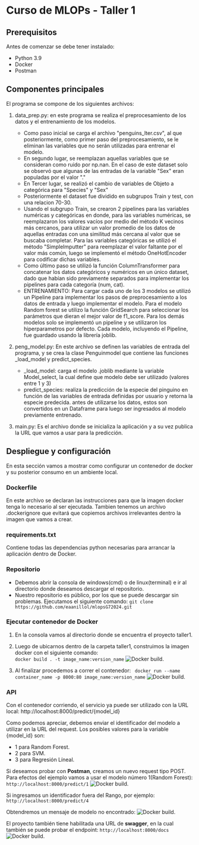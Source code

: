 # Curso de MLOPs - Taller 1

## Prerequisitos
Antes de comenzar se debe tener instalado:
- Python 3.9
- Docker
- Postman

## Componentes principales

El programa se compone de los siguientes archivos:

1. data_prep.py: en este programa se realiza el preprocesamiento de los datos y el entrenamiento de los modelos.
     -   Como paso inicial se carga el archivo "penguins_lter.csv", al que posteriormente, como primer paso del preprocesamiento, se le eliminan las variables que no serán utilizadas para entrenar el modelo.
     -   En segundo lugar, se reemplazan aquellas variables que se consideran como ruido por np.nan. En el caso de este dataset solo se observó que  algunas de las entradas de la variable "Sex" eran populadas por el valor "."
     -   En Tercer lugar, se realizó el cambio de variables de Objeto a categórica para "Species" y "Sex"
     -   Posteriormente el dataset fue dividido en subgrupos Train y test, con una relacion 70-30.
     -   Usando el subgrupo Train, se crearon 2 pipelines para las variables numéricas y categóricas en donde, para las variables numéricas, se reemplazaron los valores vacíos por medio del método K vecinos más cercanos, para utilizar un valor promedio de los datos de aquellas entradas con una similitud más cercana al valor que se buscaba completar. Para las variables categóricas se utilizó el método "SimpleImputter" para reemplazar el valor faltante por el valor más común, luego se implementó el método OneHotEncoder para codificar dichas variables.
     -   Como último paso se utilizó la función ColumnTransformer para concatenar los datos categóricos y numéricos en un único dataset, dado que habían sido previamente separados para implementar los pipelines para cada categoría (num, cat).
     -   ENTRENAMIENTO: Para cargar cada uno de los 3 modelos se utilizó un Pipeline para implementar los pasos de preprocesamiento a los datos de entrada y luego implementar el modelo. Para el modelo Random forest se utilizo la función GridSearch para seleccionar los parámetros que dieran el mejor valor de f1_score. Para los demás modelos solo se implementó un pipeline y se utilizaron los hiperparametros por defecto. Cada modelo, incluyendo el Pipeline, fue guardado usando la librería joblib.

2. peng_model.py: En este archivo se definen las variables de entrada del programa, y se crea la clase Penguinmodel que contiene las funciones _load_model y predict_species.
     - _load_model: carga el modelo .joblib mediante la variable Model_select, la cual define que modelo debe ser utilizado (valores entre 1 y 3)
     - predict_species: realiza la predicción de la especie del pinguino en función de las variables de entrada definidas por usuario y retorna la especie predecida. antes de utilizarse los datos, estos son convertidos en un Dataframe para luego ser ingresados al modelo previamente entrenado.

3. main.py: Es el archivo donde se inicializa la aplicación y a su vez publica la URL que vamos a usar para la predicción.

## Despliegue y configuración
En esta sección vamos a mostrar como configurar  un contenedor de docker y su posterior consumo en un ambiente local. 

###  Dockerfile
En este archivo se declaran las instrucciones para que la imagen docker tenga lo necesario al ser ejecutada. Tambien tenemos un archivo .dockerignore que evitará que copiemos archivos irrelevantes dentro la imagen que vamos a crear.

### requirements.txt
Contiene todas las dependencias python necesarias para arrancar la aplicación dentro de Docker.  

### Repositorio
- Debemos abrir la consola de windows(cmd) o de linux(terminal) e ir al directorio donde deseamos descargar el repositorio.
- Nuestro repositorio es público, por los que se puede descargar sin problemas. Ejecutamos el siguiente comando:
  ```git clone  https://github.com/eaanillol/mlopsG72024.git```

### Ejecutar contenedor de Docker
1. En la consola vamos al directorio donde se encuentra el proyecto taller1.

2. Luego de ubicarnos dentro de la carpeta taller1, construimos la imagen docker con el siguiente comando:   
``` docker build . -t image_name:version_name ```
![Docker build.](./images/docker_build.png)

3. Al finalizar procedemos a correr el contenedor:
``` docker run --name container_name -p 8000:80 image_name:version_name```
![Docker build.](./images/docker_run.png)

### API
Con el contenedor corriendo, el servicio ya puede ser utilizado con la URL  local:
http://localhost:8000/predict/{model_id}

Como podemos apreciar, debemos enviar el identificador del modelo a utilizar en la URL del request. Los posibles valores para la variable {model_id} son:
- 1 para Random Forest.
- 2 para SVM.
- 3 para Regresión Líneal.

Si deseamos probar con **Postman**, creamos un nuevo request tipo POST. Para efectos del ejemplo vamos a usar el modelo número 1(Random Forest):
``` http://localhost:8000/predict/1 ```
![Docker build.](./images/postman_model_1.png)

Si ingresamos un identificador fuera del Rango, por ejemplo:
``` http://localhost:8000/predict/4 ```

Obtendremos un mensaje de modelo no encontrado:
![Docker build.](./images/postman_invalid_value.png)

El proyecto también tiene habilitada una URL de **swagger**, en la cual también se puede probar el endpoint:
``` http://localhost:8000/docs ```
![Docker build.](./images/swagger_1.png)

